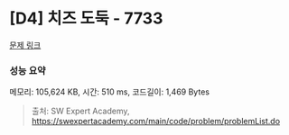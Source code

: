 # [D4] 치즈 도둑 - 7733 

[문제 링크](https://swexpertacademy.com/main/code/problem/problemDetail.do?contestProbId=AWrDOdQqRCUDFARG) 

### 성능 요약

메모리: 105,624 KB, 시간: 510 ms, 코드길이: 1,469 Bytes



> 출처: SW Expert Academy, https://swexpertacademy.com/main/code/problem/problemList.do